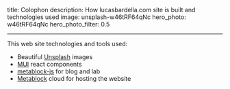 title: Colophon
description: How lucasbardella.com site is built and technologies used
image: unsplash-w46tRF64qNc
hero_photo: w46tRF64qNc
hero_photo_filter: 0.5

---

This web site technologies and tools used:

- Beautiful [Unsplash](https://unsplash.com/) images
- [MUI](https://mui.com/) react components
- [metablock-js](https://github.com/quantmind/metablock-js) for blog and lab
- [Metablock](https://metablock.io/) cloud for hosting the website
